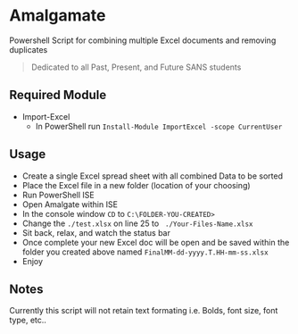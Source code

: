# Amalgamate
Powershell Script for combining multiple Excel documents and removing duplicates
>Dedicated to all Past, Present, and Future SANS students


## Required Module
- Import-Excel
  - In PowerShell run `Install-Module ImportExcel -scope CurrentUser` 
  
## Usage
- Create a single Excel spread sheet with all combined Data to be sorted
- Place the Excel file in a new folder (location of your choosing)
- Run PowerShell ISE
- Open Amalgate within ISE
- In the console window `CD` to `C:\FOLDER-YOU-CREATED>`
- Change the `./test.xlsx` on line 25 to ` ./Your-Files-Name.xlsx`
- Sit back, relax, and watch the status bar
- Once complete your new Excel doc will be open and be saved within the folder you created above named `FinalMM-dd-yyyy.T.HH-mm-ss.xlsx`
- Enjoy


## Notes
Currently this script will not retain text formating i.e. Bolds, font size, font type, etc.. 

